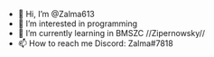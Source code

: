 - 👋 Hi, I’m @Zalma613
- 👀 I’m interested in programming
- 🌱 I’m currently learning in BMSZC //Zipernowsky//
- 📫 How to reach me Discord: Zalma#7818
